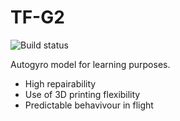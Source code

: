 # TF-G2 
![Build status](https://github.com/ThunderFly-aerospace/TF-G2/workflows/Build%20repository/badge.svg?branch=master)

Autogyro model for learning purposes.

  * High repairability
  * Use of 3D printing flexibility
  * Predictable behavivour in flight
